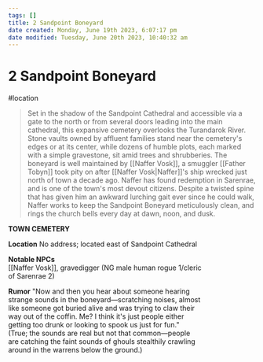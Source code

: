 ```yaml
---
tags: []
title: 2 Sandpoint Boneyard
date created: Monday, June 19th 2023, 6:07:17 pm
date modified: Tuesday, June 20th 2023, 10:40:32 am
---
```


# 2 Sandpoint Boneyard

#location

> Set in the shadow of the Sandpoint Cathedral and accessible via a gate to the north or from several doors leading into the main cathedral, this expansive cemetery overlooks the Turandarok River. Stone vaults owned by affluent families stand near the cemetery's edges or at its center, while dozens of humble plots, each marked with a simple gravestone, sit amid trees and shrubberies. The boneyard is well maintained by [[Naffer Vosk]], a smuggler [[Father Tobyn]] took pity on after [[Naffer Vosk|Naffer]]'s ship wrecked just north of town a decade ago. Naffer has found redemption in Sarenrae, and is one of the town's most devout citizens. Despite a twisted spine that has given him an awkward lurching gait ever since he could walk, Naffer works to keep the Sandpoint Boneyard meticulously clean, and rings the church bells every day at dawn, noon, and dusk.

**TOWN CEMETERY**  

**Location** No address; located east of Sandpoint Cathedral  

**Notable NPCs**  
[[Naffer Vosk]], gravedigger (NG male human rogue 1/cleric  
of Sarenrae 2)  

**Rumor** "Now and then you hear about someone hearing  
strange sounds in the boneyard—scratching noises, almost  
like someone got buried alive and was trying to claw their  
way out of the coffin. Me? I think it's just people either  
getting too drunk or looking to spook us just for fun."  
(True; the sounds are real but not that common—people  
are catching the faint sounds of ghouls stealthily crawling  
around in the warrens below the ground.)
